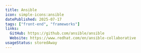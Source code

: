 ```yaml
---
title: Ansible
icon: simple-icons:ansible
datePublished: 2025-07-17
tags: ["front-end", "frameworks"]
links:
  GitHub: https://github.com/ansible/ansible
  Website: https://www.redhat.com/en/ansible-collaborative
usageStatus: storedAway
---
```

